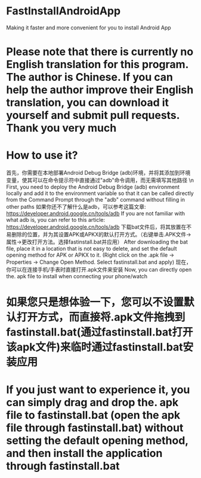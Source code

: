 # FastInstallAndroidApp 
Making it faster and more convenient for you to install Android App 
# Please note that there is currently no English translation for this program. The author is Chinese. If you can help the author improve their English translation, you can download it yourself and submit pull requests. Thank you very much 
# How to use it? 
首先，你需要在本地部署Android Debug Bridge (adb)环境，并将其添加到环境变量，使其可以在命令提示符中直接通过"adb"命令调用，而无需填写其他路径 \n
First, you need to deploy the Android Debug Bridge (adb) environment locally and add it to the environment variable so that it can be called directly from the Command Prompt through the "adb" command without filling in other paths 
如果你还不了解什么是adb，可以参考这篇文章: https://developer.android.google.cn/tools/adb 
If you are not familiar with what adb is, you can refer to this article: https://developer.android.google.cn/tools/adb 
下载bat文件后，将其放置在不易删除的位置，并为其设置APK或APKX的默认打开方式。（右键单击.APK文件->属性->更改打开方法。选择fastinstall.bat并应用）
After downloading the bat file, place it in a location that is not easy to delete, and set the default opening method for APK or APKX to it. (Right click on the .apk file -> Properties -> Change Open Method. Select fastinstall.bat and apply) 
现在，你可以在连接手机/手表时直接打开.apk文件来安装 
Now, you can directly open the. apk file to install when connecting your phone/watch 
# 如果您只是想体验一下，您可以不设置默认打开方式，而直接将.apk文件拖拽到fastinstall.bat(通过fastinstall.bat打开该apk文件)来临时通过fastinstall.bat安装应用 
# If you just want to experience it, you can simply drag and drop the. apk file to fastinstall.bat (open the apk file through fastinstall.bat) without setting the default opening method, and then install the application through fastinstall.bat 
